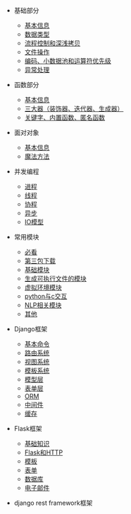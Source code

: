 - 基础部分
  - [基本信息](后端篇/python语言/python基础/1.python的基本信息.md)
  - [数据类型](后端篇/python语言/python基础/2.数据类型.md)
  - [流程控制和深浅拷贝](后端篇/python语言/python基础/3.深浅拷贝和流程控制.md)
  - [文件操作](后端篇/python语言/python基础/4.文件操作.md)
  - [编码、小数据池和运算符优先级](后端篇/python语言/python基础/5.编码,小数据池,运算符的优先级.md)
  - [异常处理](后端篇/python语言/python基础/6.异常处理.md)
- 函数部分
  - [基本信息](后端篇/python语言/函数部分/1.函数的基本信息.md)
  - [三大器（装饰器、迭代器、生成器）](后端篇/python语言/函数部分/2.三大器装饰器,迭代器,生成器.md)
  - [关键字、内置函数、匿名函数](后端篇/python语言/函数部分/3.关键字,内置函数,匿名函数和递归函数偏函数.md)
- 面对对象
  - [基本信息](后端篇/python语言/面对对象/1.面对对象基本知识.md)
  - [魔法方法](后端篇/python语言/面对对象/3.面对对象的魔法方法)
- 并发编程
  - [进程](后端篇/python语言/并发编程/1.进程.md)
  - [线程](后端篇/python语言/并发编程/2.线程.md)
  - [协程](后端篇/python语言/并发编程/3.协程.md)
  - [异步](后端篇/python语言/并发编程/5.异步.md)
  - [IO模型](后端篇/python语言/并发编程/4.IO模型.md)
- 常用模块
  - [必看](后端篇/python语言/常用模块/1.必看.md)
  - [第三包下载](后端篇/python语言/常用模块/2.第三方包下载.md)
  - [基础模块](后端篇/python语言/常用模块/3.基础模块.md)
  - [生成可执行文件的模块](后端篇/python语言/常用模块/4.生成可执行文件的模块.md)
  - [虚拟环境模块](后端篇/python语言/常用模块/5.虚拟环境相关模块.md)
  - [python与c交互](后端篇/python语言/常用模块/6.python与c的交互.md)
  - [NLP相关模块](后端篇/python语言/常用模块/7.NLP相关模块.md)
  - [其他](后端篇/python语言/常用模块/其他.md)

- Django框架

  - [基本命令](后端篇/python语言/django框架/1.基本命令.md)
  - [路由系统](后端篇/python语言/django框架/2.路由系统.md)
  - [视图系统](后端篇/python语言/django框架/3.视图系统.md)
  - [模板系统](后端篇/python语言/django框架/4.模板系统.md)
  - [模型层](后端篇/python语言/django框架/6.模型层.md)
  - [表单层](后端篇/python语言/django框架/7.表单.md)
  - [ORM](后端篇/python语言/django框架/8.ORM.md)
  - [中间件](后端篇/python语言/django框架/5.中间件.md)
  - [缓存](后端篇/python语言/django框架/9.缓存.md)
- Flask框架

  - [基础知识]()
  - [Flask和HTTP]()
  - [模板]()
  - [表单]()
  - [数据库]()
  - [电子邮件]()
- django rest framework框架